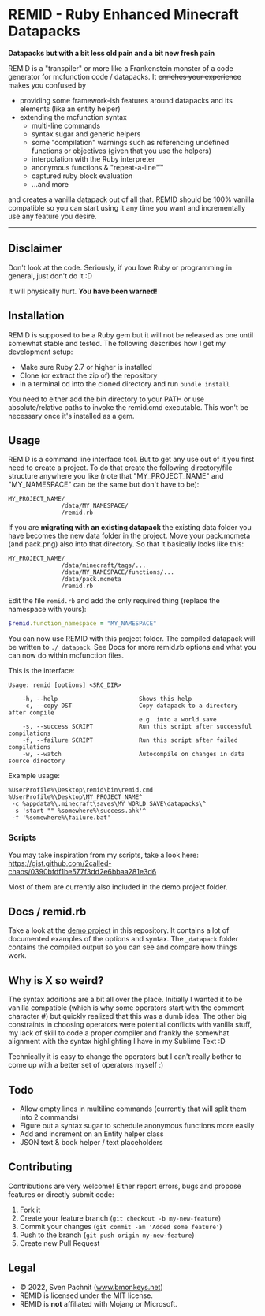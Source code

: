 # REMID - **R**uby **E**nhanced **Mi**necraft **D**atapacks

**Datapacks but with a bit less old pain and a bit new fresh pain**

REMID is a "transpiler" or more like a Frankenstein monster of a code generator for mcfunction code / datapacks. It ~~enriches your experience~~ makes you confused by 

* providing some framework-ish features around datapacks and its elements (like an entity helper)
* extending the mcfunction syntax
  * multi-line commands
  * syntax sugar and generic helpers
  * some "compilation" warnings such as referencing undefined functions or objectives (given that you use the helpers)
  * interpolation with the Ruby interpreter
  * anonymous functions & "repeat-a-line"™
  * captured ruby block evaluation
  * ...and more

and creates a vanilla datapack out of all that. REMID should be 100% vanilla compatible so you can start using it any time you want and incrementally use any feature you desire.

---

## Disclaimer

Don't look at the code. Seriously, if you love Ruby or programming in general, just don't do it :D

It will physically hurt. **You have been warned!**



## Installation

REMID is supposed to be a Ruby gem but it will not be released as one until somewhat stable and tested. The following describes how I get my development setup:

* Make sure Ruby 2.7 or higher is installed
* Clone (or extract the zip of) the repository
* in a terminal cd into the cloned directory and run `bundle install`

You need to either add the bin directory to your PATH or use absolute/relative paths to invoke the remid.cmd executable. This won't be necessary once it's installed as a gem.

## Usage

REMID is a command line interface tool. But to get any use out of it you first need to create a project. To do that create the following directory/file structure anywhere you like (note that "MY_PROJECT_NAME" and "MY_NAMESPACE" can be the same but don't have to be):

    MY_PROJECT_NAME/
                   /data/MY_NAMESPACE/
                   /remid.rb

If you are **migrating with an existing datapack** the existing data folder you have becomes the new data folder in the project. Move your pack.mcmeta (and pack.png) also into that directory. So that it basically looks like this: 

    MY_PROJECT_NAME/
                   /data/minecraft/tags/...
                   /data/MY_NAMESPACE/functions/...
                   /data/pack.mcmeta
                   /remid.rb

Edit the file `remid.rb` and add the only required thing (replace the namespace with yours):

```ruby
$remid.function_namespace = "MY_NAMESPACE"
```

You can now use REMID with this project folder. The compiled datapack will be written to `./_datapack`. See Docs for more remid.rb options and what you can now do within mcfunction files.

This is the interface:

    Usage: remid [options] <SRC_DIR>

        -h, --help                       Shows this help
        -c, --copy DST                   Copy datapack to a directory after compile
                                         e.g. into a world save
        -s, --success SCRIPT             Run this script after successful compilations
        -f, --failure SCRIPT             Run this script after failed compilations
        -w, --watch                      Autocompile on changes in data source directory


Example usage:

```batch
%UserProfile%\Desktop\remid\bin\remid.cmd %UserProfile%\Desktop\MY_PROJECT_NAME^
 -c %appdata%\.minecraft\saves\MY_WORLD_SAVE\datapacks\^
 -s 'start "" %somewhere%\success.ahk'^
 -f '%somewhere%\failure.bat'
```

### Scripts

You may take inspiration from my scripts, take a look here: https://gist.github.com/2called-chaos/0390bfdf1be577f3dd2e6bbaa281e3d6

Most of them are currently also included in the demo project folder.


## Docs / remid.rb

Take a look at the [demo project](https://github.com/2called-chaos/remid/tree/master/_demo_project) in this repository. It contains a lot of documented examples of the options and syntax. The `_datapack` folder contains the compiled output so you can see and compare how things work.


## Why is X so weird?

The syntax additions are a bit all over the place. Initially I wanted it to be vanilla compatible (which is why some operators start with the comment character #) but quickly realized that this was a dumb idea. The other big constraints in choosing operators were potential conflicts with vanilla stuff, my lack of skill to code a proper compiler and frankly the somewhat alignment with the syntax highlighting I have in my Sublime Text :D

Technically it is easy to change the operators but I can't really bother to come up with a better set of operators myself :)


## Todo

  * Allow empty lines in multiline commands (currently that will split them into 2 commands)
  * Figure out a syntax sugar to schedule anonymous functions more easily
  * Add and increment on an Entity helper class
  * JSON text & book helper / text placeholders


## Contributing

  Contributions are very welcome! Either report errors, bugs and propose features or directly submit code:

  1. Fork it
  2. Create your feature branch (`git checkout -b my-new-feature`)
  3. Commit your changes (`git commit -am 'Added some feature'`)
  4. Push to the branch (`git push origin my-new-feature`)
  5. Create new Pull Request



## Legal
* © 2022, Sven Pachnit (www.bmonkeys.net)
* REMID is licensed under the MIT license.
* REMID is **not** affiliated with Mojang or Microsoft.
